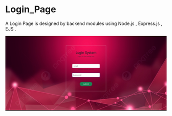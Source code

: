 # Login_Page
A Login Page is designed by backend modules using Node.js , Express.js , EJS .

<img src="./public/assets/Login_Page_img.jpeg" alt="Ligin Page image"/>